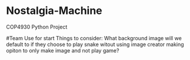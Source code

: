# Nostalgia-Machine
COP4930 Python Project

#Team Use for start
Things to consider:
  What background image will we default to if they choose to play snake witout using image creator
  making opiton to only make image and not play game?
  
